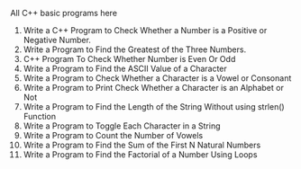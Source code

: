 All C++ basic programs here

1. Write a C++ Program to Check Whether a Number is a Positive or Negative Number.
2. Write a Program to Find the Greatest of the Three Numbers.
3. C++ Program To Check Whether Number is Even Or Odd
4. Write a Program to Find the ASCII Value of a Character
5. Write a Program to Check Whether a Character is a Vowel or Consonant
6. Write a Program to Print Check Whether a Character is an Alphabet or Not
7. Write a Program to Find the Length of the String Without using strlen() Function 
8. Write a Program to Toggle Each Character in a String 
9. Write a Program to Count the Number of Vowels 
13. Write a Program to Find the Sum of the First N Natural Numbers
14. Write a Program to Find the Factorial of a Number Using Loops



















































